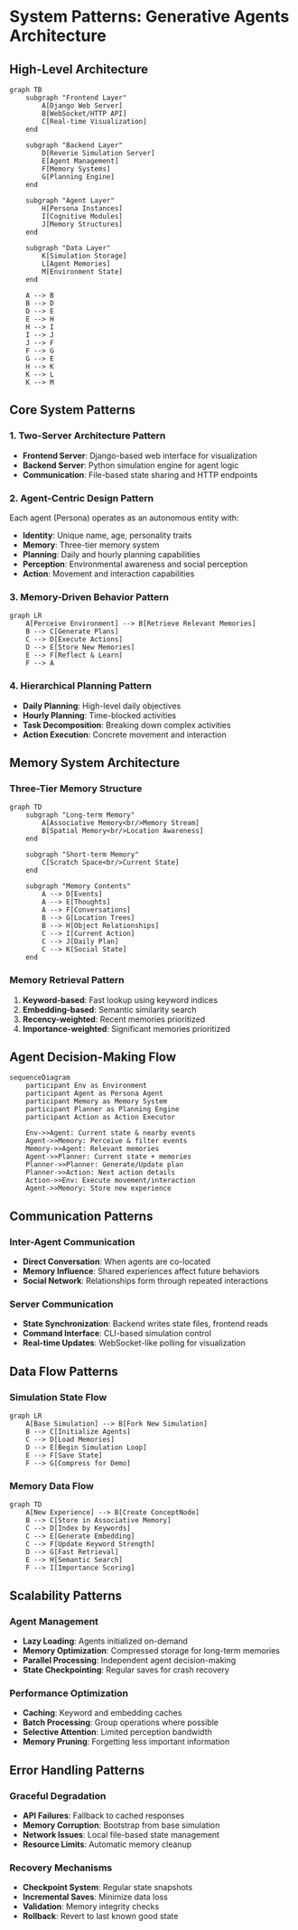 # System Patterns: Generative Agents Architecture

## High-Level Architecture

```mermaid
graph TB
    subgraph "Frontend Layer"
        A[Django Web Server]
        B[WebSocket/HTTP API]
        C[Real-time Visualization]
    end
    
    subgraph "Backend Layer"
        D[Reverie Simulation Server]
        E[Agent Management]
        F[Memory Systems]
        G[Planning Engine]
    end
    
    subgraph "Agent Layer"
        H[Persona Instances]
        I[Cognitive Modules]
        J[Memory Structures]
    end
    
    subgraph "Data Layer"
        K[Simulation Storage]
        L[Agent Memories]
        M[Environment State]
    end
    
    A --> B
    B --> D
    D --> E
    E --> H
    H --> I
    I --> J
    J --> F
    F --> G
    G --> E
    H --> K
    K --> L
    K --> M
```

## Core System Patterns

### 1. **Two-Server Architecture Pattern**
- **Frontend Server**: Django-based web interface for visualization
- **Backend Server**: Python simulation engine for agent logic
- **Communication**: File-based state sharing and HTTP endpoints

### 2. **Agent-Centric Design Pattern**
Each agent (Persona) operates as an autonomous entity with:
- **Identity**: Unique name, age, personality traits
- **Memory**: Three-tier memory system
- **Planning**: Daily and hourly planning capabilities
- **Perception**: Environmental awareness and social perception
- **Action**: Movement and interaction capabilities

### 3. **Memory-Driven Behavior Pattern**

```mermaid
graph LR
    A[Perceive Environment] --> B[Retrieve Relevant Memories]
    B --> C[Generate Plans]
    C --> D[Execute Actions]
    D --> E[Store New Memories]
    E --> F[Reflect & Learn]
    F --> A
```

### 4. **Hierarchical Planning Pattern**
- **Daily Planning**: High-level daily objectives
- **Hourly Planning**: Time-blocked activities
- **Task Decomposition**: Breaking down complex activities
- **Action Execution**: Concrete movement and interaction

## Memory System Architecture

### Three-Tier Memory Structure

```mermaid
graph TD
    subgraph "Long-term Memory"
        A[Associative Memory<br/>Memory Stream]
        B[Spatial Memory<br/>Location Awareness]
    end
    
    subgraph "Short-term Memory"
        C[Scratch Space<br/>Current State]
    end
    
    subgraph "Memory Contents"
        A --> D[Events]
        A --> E[Thoughts]
        A --> F[Conversations]
        B --> G[Location Trees]
        B --> H[Object Relationships]
        C --> I[Current Action]
        C --> J[Daily Plan]
        C --> K[Social State]
    end
```

### Memory Retrieval Pattern
1. **Keyword-based**: Fast lookup using keyword indices
2. **Embedding-based**: Semantic similarity search
3. **Recency-weighted**: Recent memories prioritized
4. **Importance-weighted**: Significant memories prioritized

## Agent Decision-Making Flow

```mermaid
sequenceDiagram
    participant Env as Environment
    participant Agent as Persona Agent
    participant Memory as Memory System
    participant Planner as Planning Engine
    participant Action as Action Executor
    
    Env->>Agent: Current state & nearby events
    Agent->>Memory: Perceive & filter events
    Memory->>Agent: Relevant memories
    Agent->>Planner: Current state + memories
    Planner->>Planner: Generate/Update plan
    Planner->>Action: Next action details
    Action->>Env: Execute movement/interaction
    Agent->>Memory: Store new experience
```

## Communication Patterns

### Inter-Agent Communication
- **Direct Conversation**: When agents are co-located
- **Memory Influence**: Shared experiences affect future behaviors
- **Social Network**: Relationships form through repeated interactions

### Server Communication
- **State Synchronization**: Backend writes state files, frontend reads
- **Command Interface**: CLI-based simulation control
- **Real-time Updates**: WebSocket-like polling for visualization

## Data Flow Patterns

### Simulation State Flow
```mermaid
graph LR
    A[Base Simulation] --> B[Fork New Simulation]
    B --> C[Initialize Agents]
    C --> D[Load Memories]
    D --> E[Begin Simulation Loop]
    E --> F[Save State]
    F --> G[Compress for Demo]
```

### Memory Data Flow
```mermaid
graph TD
    A[New Experience] --> B[Create ConceptNode]
    B --> C[Store in Associative Memory]
    C --> D[Index by Keywords]
    C --> E[Generate Embedding]
    C --> F[Update Keyword Strength]
    D --> G[Fast Retrieval]
    E --> H[Semantic Search]
    F --> I[Importance Scoring]
```

## Scalability Patterns

### Agent Management
- **Lazy Loading**: Agents initialized on-demand
- **Memory Optimization**: Compressed storage for long-term memories
- **Parallel Processing**: Independent agent decision-making
- **State Checkpointing**: Regular saves for crash recovery

### Performance Optimization
- **Caching**: Keyword and embedding caches
- **Batch Processing**: Group operations where possible
- **Selective Attention**: Limited perception bandwidth
- **Memory Pruning**: Forgetting less important information

## Error Handling Patterns

### Graceful Degradation
- **API Failures**: Fallback to cached responses
- **Memory Corruption**: Bootstrap from base simulation
- **Network Issues**: Local file-based state management
- **Resource Limits**: Automatic memory cleanup

### Recovery Mechanisms
- **Checkpoint System**: Regular state snapshots
- **Incremental Saves**: Minimize data loss
- **Validation**: Memory integrity checks
- **Rollback**: Revert to last known good state

